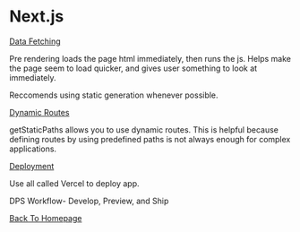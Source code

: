 # Next.js

[Data Fetching](https://nextjs.org/learn/basics/data-fetching)

Pre rendering loads the page html immediately, then runs the js. Helps make the page seem to load quicker, and gives user something to look at immediately.

Reccomends using static generation whenever possible.

[Dynamic Routes](https://nextjs.org/learn/basics/dynamic-routes)


getStaticPaths allows you to use dynamic routes. This is helpful because defining routes by using predefined paths is not always enough for complex applications.

[Deployment](https://nextjs.org/learn/basics/deploying-nextjs-app)

Use all called Vercel to deploy app. 

DPS Workflow- Develop, Preview, and Ship

[Back To Homepage](https://leethomas13.github.io/201-reading-notes/)